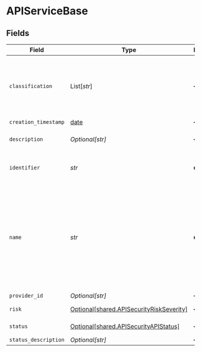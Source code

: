 # APIServiceBase


## Fields

| Field                                                                                                                                                             | Type                                                                                                                                                              | Required                                                                                                                                                          | Description                                                                                                                                                       |
| ----------------------------------------------------------------------------------------------------------------------------------------------------------------- | ----------------------------------------------------------------------------------------------------------------------------------------------------------------- | ----------------------------------------------------------------------------------------------------------------------------------------------------------------- | ----------------------------------------------------------------------------------------------------------------------------------------------------------------- |
| `classification`                                                                                                                                                  | List[*str*]                                                                                                                                                       | :heavy_minus_sign:                                                                                                                                                | API classification label as determined by Crankshaft, e.g. ['meetings', 'messaging']                                                                              |
| `creation_timestamp`                                                                                                                                              | [date](https://docs.python.org/3/library/datetime.html#date-objects)                                                                                              | :heavy_minus_sign:                                                                                                                                                | N/A                                                                                                                                                               |
| `description`                                                                                                                                                     | *Optional[str]*                                                                                                                                                   | :heavy_minus_sign:                                                                                                                                                | Textual description of the Service                                                                                                                                |
| `identifier`                                                                                                                                                      | *str*                                                                                                                                                             | :heavy_check_mark:                                                                                                                                                | Unique id of the subject API as assigned by Crankshaft                                                                                                            |
| `name`                                                                                                                                                            | *str*                                                                                                                                                             | :heavy_check_mark:                                                                                                                                                | API name, usually an FQDN as determined by crankshaft, it can be logical or can correspond to one of the endpoints where the API is reachable, i.e. api.webex.com |
| `provider_id`                                                                                                                                                     | *Optional[str]*                                                                                                                                                   | :heavy_minus_sign:                                                                                                                                                | API provider id                                                                                                                                                   |
| `risk`                                                                                                                                                            | [Optional[shared.APISecurityRiskSeverity]](../../models/shared/apisecurityriskseverity.md)                                                                        | :heavy_minus_sign:                                                                                                                                                | An `enum`eration.                                                                                                                                                 |
| `status`                                                                                                                                                          | [Optional[shared.APISecurityAPIStatus]](../../models/shared/apisecurityapistatus.md)                                                                              | :heavy_minus_sign:                                                                                                                                                | Api status enumeration.                                                                                                                                           |
| `status_description`                                                                                                                                              | *Optional[str]*                                                                                                                                                   | :heavy_minus_sign:                                                                                                                                                | N/A                                                                                                                                                               |
